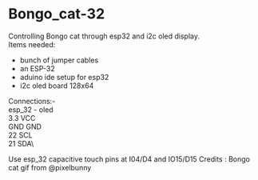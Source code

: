 # Bongo_cat-32
Controlling Bongo cat through esp32 and i2c oled display.\
Items needed:
- bunch of jumper cables
- an ESP-32
- aduino ide setup for esp32
- i2c oled board 128x64

Connections:-\
esp_32           -       oled\
3.3                      VCC\
GND                      GND\
22                       SCL\
21                       SDA\

Use esp_32 capacitive touch pins at  I04/D4 and IO15/D15
Credits : Bongo cat gif from @pixelbunny 
